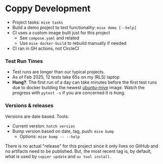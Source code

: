 # Coppy Development

* Project tasks: `mise tasks`
* Build a demo project to test functionality: `mise demo [--help]`
* CI uses a custom image built just for this project
  - See `compose.yaml` and related
  - Use `mise docker-build` to rebuild manually if needed
* CI ran in GH actions, not CircleCI


### Test Run Times

- Test runs are longer than our typical projects.
- As of Feb 2025, 12 tests take 65s on my (RLS) laptop
- **Hung?**: The first run of a day can take minutes before the first test runs due to docker
  building the newest [ubuntu-mive](https://github.com/level12/ubuntu-mive) image.  Watch the
  progress with `pytest -s` if you are concerned it is hung.


### Versions & releases

Versions are date based.  Tools:

- Current version: `hatch version`
- Bump version based on date, tag, push: `mise bump`
   - Options: `mise bump -- --help`

There is no actual "release" for this project since it only lives on GitHub and no artifacts need to
be published.  But, the most recent tag is, by default, what is used by `copier update` and `uv tool
install`.
